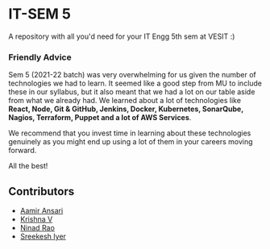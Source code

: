 # IT-SEM 5

A repository with all you'd need for your IT Engg 5th sem at VESIT :)

### Friendly Advice

Sem 5 (2021-22 batch) was very overwhelming for us given the number of technologies we had to learn. It seemed like a good step from MU to include these in our syllabus, but it also meant that we had a lot on our table aside from what we already had. We learned about a lot of technologies like **React, Node, Git & GitHub, Jenkins, Docker, Kubernetes, SonarQube, Nagios, Terraform, Puppet and a lot of AWS Services**.

We recommend that you invest time in learning about these technologies genuinely as you might end up using a lot of them in your careers moving forward.

All the best!

## Contributors

-   [Aamir Ansari](https://github.com/Aamir-Ansari-almost)
-   [Krishna V](https://github.com/VKrishna2090)
-   [Ninad Rao](https://github.com/NinadRao0707/)
-   [Sreekesh Iyer](https://github.com/sreekeshiyer/)
